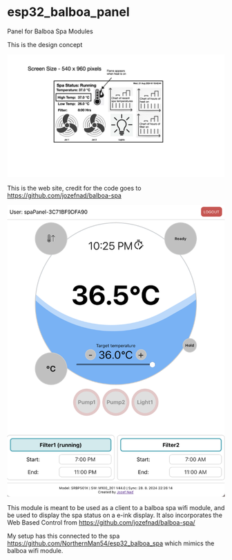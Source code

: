 # esp32_balboa_panel
 Panel for Balboa Spa Modules

This is the design concept

![alt text](docs/poc.png)

This is the web site, credit for the code goes to https://github.com/jozefnad/balboa-spa

![alt text](docs/balboa-spa-web.png)

This module is meant to be used as a client to a balboa spa wifi module, and be used to display the spa status on a e-ink display.  It also incorporates the Web Based Control from https://github.com/jozefnad/balboa-spa/

My setup has this connected to the spa https://github.com/NorthernMan54/esp32_balboa_spa which mimics the balboa wifi module.
